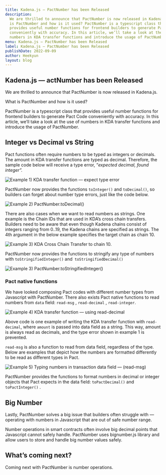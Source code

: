 ```yaml
---
title: Kadena.js — PactNumber has been Released
description:
  We are thrilled to announce that PactNumber is now released in Kadena.js. What
  is PactNumber and how is it used? PactNumber is a typescript class that
  provides useful number functions for frontend builders to generate Pact Code
  conveniently with accuracy. In this article, we’ll take a look at the use of
  numbers in KDA transfer functions and introduce the usage of PactNumber.
menu: Kadena.js — PactNumber has been Released
label: Kadena.js — PactNumber has been Released
publishDate: 2022-09-09
author: Heekyun
layout: blog
---
```


## Kadena.js — actNumber has been Released

We are thrilled to announce that PactNumber is now released in Kadena.js.

What is PactNumber and how is it used?

PactNumber is a typescript class that provides useful number functions for
frontend builders to generate Pact Code conveniently with accuracy. In this
article, we’ll take a look at the use of numbers in KDA transfer functions and
introduce the usage of PactNumber.

## Integer vs Decimal vs String

Pact functions often require numbers to be typed as integers or decimals. The
amount in KDA transfer functions are typed as decimal. Therefore, the sample
code below will receive a type error, “_expected decimal, found integer”._

![Example 1) KDA transfer function — expect type error](/assets/blog/0_qs22V2P_u_iaBpko.png)

PactNumber now provides the functions `toInteger()` and `toDecimal()`, so
builders can forget about number type errors, just like the code below.

![Example 2) PactNumber.toDecimal()](/assets/blog/1_DkkvLGWCCH3Fm1iwopfX6w.webp)

There are also cases when we want to read numbers as strings. One example is the
Chain IDs that are used in KDA’s cross chain transfers. Builders need to be
aware that even though Kadena chains consist of integers ranging from 0..19, the
Kadena chains are specified as strings. The 4th argument in the below example
specifies the target chain as chain 10.

![Example 3) KDA Cross Chain Transfer to chain 10.](/assets/blog/1_-AE07uZ5ThBF44WdpuU39Q.webp)

PactNumber now provides the functions to stringify any type of numbers with
`toStringifiedInteger()` and` toStringifiedDecimal()`

![Example 3) PactNumber.toStringifiedInteger()](/assets/blog/1_AGstOaBTKIbod9l-Jp9jgg.webp)

### Pact native functions

We have looked composing Pact codes with different number types from Javascript
with PactNumber. There also exists Pact native functions to read numbers from
`data` field: `read-msg` , `read-decimal` , `read-integer`.

![Example 4) KDA transfer function — using read-decimal](/assets/blog/0_Q73fcLyJ23dnn1Vi.png)

Above code is one example of writing the KDA transfer function with
`read-decimal`, where `amount` is passed into data field as a string. This way,
amount is always read as decimals, and the type error shown in example 1 is
prevented.

`read-msg` is also a function to read from data field, regardless of the type.
Below are examples that depict how the numbers are formatted differently to be
read as different types in Pact.

![Example 5) Typing numbers in transaction data field — (read-msg)](/assets/blog/1_XhMjw9Mq1iYhZa8mgINXRw.webp)

PactNumber provides the functions to format numbers in decimal or integer
objects that Pact expects in the data field: `toPactDecimal()` and
`toPactInteger()` .

## Big Number

Lastly, PactNumber solves a big issue that builders often struggle with
—operating with numbers in Javascript that are out of safe number range.

Number operations in smart contracts often involve big decimal points that
Javascript cannot safely handle. PactNumber uses bignumber.js library and allow
users to store and handle big number values safely.

## What’s coming next?

Coming next with PactNumber is number operations.
